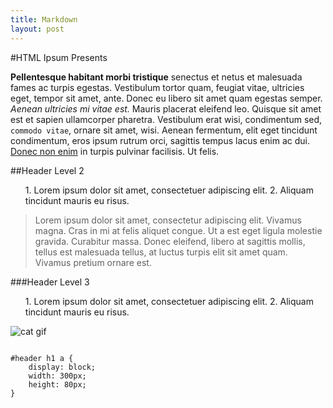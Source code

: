 ```yaml
---
title: Markdown
layout: post
---
```




#HTML Ipsum Presents
	       
<p><strong>Pellentesque habitant morbi tristique</strong> senectus et netus et malesuada fames ac turpis egestas. Vestibulum tortor quam, feugiat vitae, ultricies eget, tempor sit amet, ante. Donec eu libero sit amet quam egestas semper. <em>Aenean ultricies mi vitae est.</em> Mauris placerat eleifend leo. Quisque sit amet est et sapien ullamcorper pharetra. Vestibulum erat wisi, condimentum sed, <code>commodo vitae</code>, ornare sit amet, wisi. Aenean fermentum, elit eget tincidunt condimentum, eros ipsum rutrum orci, sagittis tempus lacus enim ac dui. <a href="#">Donec non enim</a> in turpis pulvinar facilisis. Ut felis.</p>

##Header Level 2
	       
<ol>
   1. Lorem ipsum dolor sit amet, consectetuer adipiscing elit.</li>
   2. Aliquam tincidunt mauris eu risus.</li>
</ol>

>Lorem ipsum dolor sit amet, consectetur adipiscing elit. Vivamus magna. Cras in mi at felis aliquet congue. Ut a est eget ligula molestie gravida. Curabitur massa. Donec eleifend, libero at sagittis mollis, tellus est malesuada tellus, at luctus turpis elit sit amet quam. Vivamus pretium ornare est.

###Header Level 3

<ul>
   1. Lorem ipsum dolor sit amet, consectetuer adipiscing elit.</li>
   2. Aliquam tincidunt mauris eu risus.</li>
</ul>

<img src="http://i.imgur.com/v1gUYem.gif" alt="cat gif">

<pre><code>
#header h1 a { 
	display: block; 
	width: 300px; 
	height: 80px; 
}
</code></pre>
